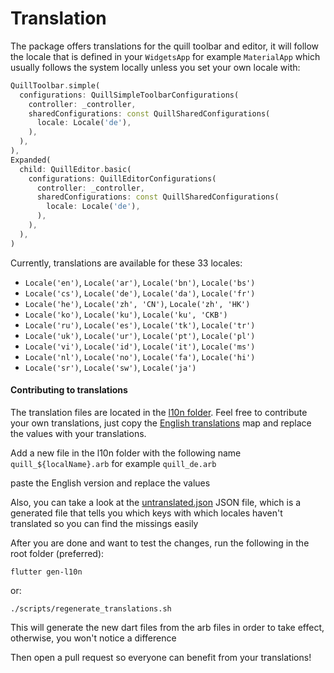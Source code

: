 # Translation

The package offers translations for the quill toolbar and editor, it will follow the locale that is defined in your `WidgetsApp` for example `MaterialApp` which usually follows the system locally unless you set your own locale with:

```dart
QuillToolbar.simple(
  configurations: QuillSimpleToolbarConfigurations(
    controller: _controller,
    sharedConfigurations: const QuillSharedConfigurations(
      locale: Locale('de'),
    ),
  ),
),
Expanded(
  child: QuillEditor.basic(
    configurations: QuillEditorConfigurations(
      controller: _controller,
      sharedConfigurations: const QuillSharedConfigurations(
        locale: Locale('de'),
      ),
    ),
  ),
)
```

Currently, translations are available for these 33 locales:

* `Locale('en')`, `Locale('ar')`, `Locale('bn')`, `Locale('bs')`
* `Locale('cs')`, `Locale('de')`, `Locale('da')`, `Locale('fr')`
* `Locale('he')`, `Locale('zh', 'CN')`, `Locale('zh', 'HK')`
* `Locale('ko')`, `Locale('ku')`, `Locale('ku', 'CKB')`
* `Locale('ru')`, `Locale('es')`, `Locale('tk')`, `Locale('tr')`
* `Locale('uk')`, `Locale('ur')`, `Locale('pt')`, `Locale('pl')`
* `Locale('vi')`, `Locale('id')`, `Locale('it')`, `Locale('ms')`
* `Locale('nl')`, `Locale('no')`, `Locale('fa')`, `Locale('hi')`
* `Locale('sr')`, `Locale('sw')`, `Locale('ja')`

#### Contributing to translations

The translation files are located in the [l10n folder](../lib/src/l10n/). Feel free to contribute your own translations, just copy the [English translations](../lib/src/l10n/quill_en.arb) map and replace the values with your translations.

Add a new file in the l10n folder with the following name
`quill_${localName}.arb` for example `quill_de.arb`

paste the English version and replace the values

Also, you can take a look at the [untranslated.json](../lib/src/l10n/untranslated.json) JSON file, which is a generated file that tells you which keys with which locales haven't translated so you can find the missings easily

After you are done and want to test the changes, run the following in the root folder (preferred):

```
flutter gen-l10n
```

or:

```
./scripts/regenerate_translations.sh
```


This will generate the new dart files from the arb files in order to take effect, otherwise, you won't notice a difference

 Then open a pull request so everyone can benefit from your translations!
